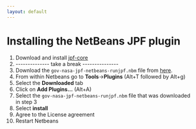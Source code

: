 ```yaml
---
layout: default
---
```


# Installing the NetBeans JPF plugin #
 1. Download and install [jpf-core](Home)
 2. -------------- take a break ---------------
 3. Download the `gov-nasa-jpf-netbeans-runjpf.nbm` file from [here](https://github.com/javapathfinder/jpf-core/wiki/install/gov-nasa-jpf-netbeans-runjpf.nbm).
 4. From within Netbeans go to **Tools**->**Plugins** (Alt+T followed by Alt+g)
 5. Select the **Downloaded** tab
 6. Click on **Add Plugins...** (Alt+A)
 7. Select the `gov-nasa-jpf-netbeans-runjpf.nbm` file that was downloaded in step 3
 8. Select **install**
 9. Agree to the License agreement
 10. Restart Netbeans
 
